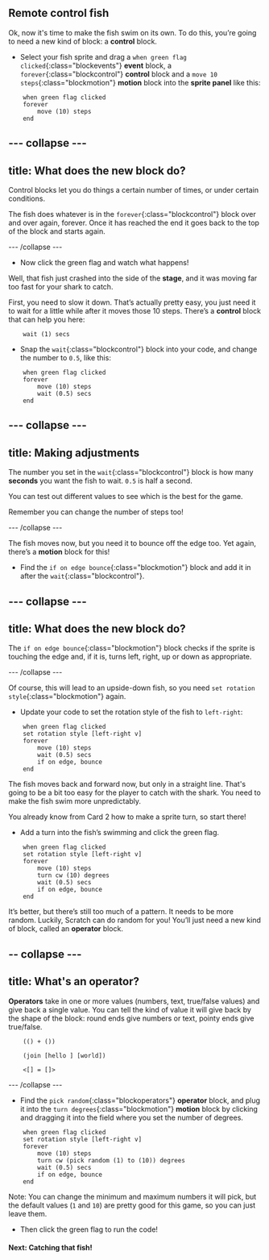 ## Remote control fish

Ok, now it's time to make the fish swim on its own. To do this, you’re going to need a new kind of block: a **control** block. 

+ Select your fish sprite and drag a `when green flag clicked`{:class="blockevents"} **event** block, a `forever`{:class="blockcontrol"} **control** block and a `move 10 steps`{:class="blockmotion"} **motion** block into the **sprite panel** like this: 

```blocks
    when green flag clicked
    forever
        move (10) steps
    end
```

--- collapse ---
---
title: What does the new block do?
---

Control blocks let you do things a certain number of times, or under certain conditions.

The fish does whatever is in the `forever`{:class="blockcontrol"} block over and over again, forever. Once it has reached the end it goes back to the top of the block and starts again. 

--- /collapse ---

+ Now click the green flag and watch what happens!

Well, that fish just crashed into the side of the **stage**, and it was moving far too fast for your shark to catch. 

First, you need to slow it down. That’s actually pretty easy, you just need it to wait for a little while after it moves those 10 steps. There’s a **control** block that can help you here: 

```blocks
    wait (1) secs
```

+ Snap the `wait`{:class="blockcontrol"} block into your code, and change the number to `0.5`, like this:


```blocks
    when green flag clicked
    forever
        move (10) steps
        wait (0.5) secs
    end
```


--- collapse ---
---
title: Making adjustments
---

The number you set in the `wait`{:class="blockcontrol"} block is how many **seconds** you want the fish to wait. `0.5` is half a second. 

You can test out different values to see which is the best for the game. 

Remember you can change the number of steps too! 

--- /collapse ---

The fish moves now, but you need it to bounce off the edge too. Yet again, there’s a **motion** block for this! 

+ Find the `if on edge bounce`{:class="blockmotion"} block and add it in after the `wait`{:class="blockcontrol"}.

--- collapse ---
---
title: What does the new block do?
---

The `if on edge bounce`{:class="blockmotion"} block checks if the sprite is touching the edge and, if it is, turns left, right, up or down as appropriate. 

--- /collapse ---

Of course, this will lead to an upside-down fish, so you need `set rotation style`{:class="blockmotion"} again. 

+ Update your code to set the rotation style of the fish to `left-right`:

```blocks
    when green flag clicked
    set rotation style [left-right v]
    forever
        move (10) steps
        wait (0.5) secs
        if on edge, bounce
    end
```

The fish moves back and forward now, but only in a straight line. That's going to be a bit too easy for the player to catch with the shark. You need to make the fish swim more unpredictably.

You already know from Card 2 how to make a sprite turn, so start there! 

+ Add a turn into the fish’s swimming and click the green flag. 

```blocks
    when green flag clicked
    set rotation style [left-right v]
    forever
        move (10) steps
        turn cw (10) degrees
        wait (0.5) secs
        if on edge, bounce
    end
```

It’s better, but there’s still too much of a pattern. It needs to be more random. Luckily, Scratch can do random for you! You’ll just need a new kind of block, called an **operator** block.

-- collapse ---
---
title: What's an operator?
---

**Operators** take in one or more values (numbers, text, true/false values) and give back a single value. You can tell the kind of value it will give back by the shape of the block: round ends give numbers or text, pointy ends give true/false. 

```blocks
    (() + ())

    (join [hello ] [world])

    <[] = []>
```

--- /collapse ---

+ Find the `pick random`{:class="blockoperators"} **operator** block, and plug it into the `turn degrees`{:class="blockmotion"} **motion** block by clicking and dragging it into the field where you set the number of degrees. 

```blocks
    when green flag clicked
    set rotation style [left-right v]
    forever 
        move (10) steps
        turn cw (pick random (1) to (10)) degrees
        wait (0.5) secs
        if on edge, bounce
    end
```

Note: You can change the minimum and maximum numbers it will pick, but the default values (`1` and `10`) are pretty good for this game, so you can just leave them.

+ Then click the green flag to run the code!
 
#### Next: Catching that fish!

